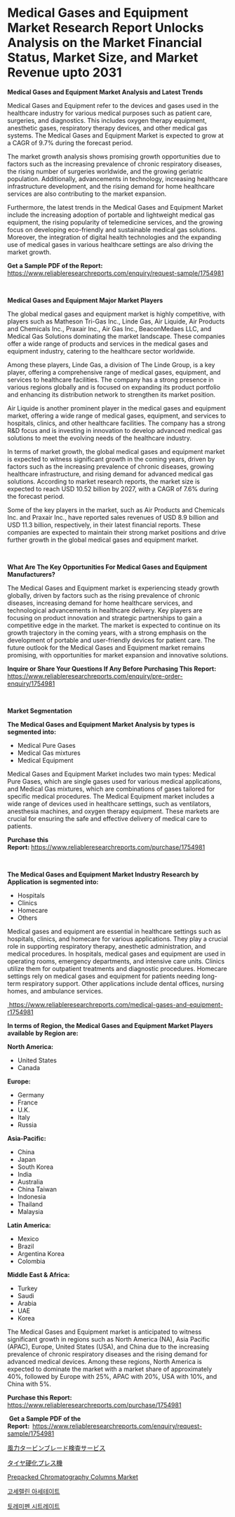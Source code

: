 <p><h1>Medical Gases and Equipment Market Research Report Unlocks Analysis on the Market Financial Status, Market Size, and Market Revenue upto 2031</h1></p><p><strong>Medical Gases and Equipment Market Analysis and Latest Trends</strong></p>
<p><p>Medical Gases and Equipment refer to the devices and gases used in the healthcare industry for various medical purposes such as patient care, surgeries, and diagnostics. This includes oxygen therapy equipment, anesthetic gases, respiratory therapy devices, and other medical gas systems. The Medical Gases and Equipment Market is expected to grow at a CAGR of 9.7% during the forecast period. </p><p>The market growth analysis shows promising growth opportunities due to factors such as the increasing prevalence of chronic respiratory diseases, the rising number of surgeries worldwide, and the growing geriatric population. Additionally, advancements in technology, increasing healthcare infrastructure development, and the rising demand for home healthcare services are also contributing to the market expansion. </p><p>Furthermore, the latest trends in the Medical Gases and Equipment Market include the increasing adoption of portable and lightweight medical gas equipment, the rising popularity of telemedicine services, and the growing focus on developing eco-friendly and sustainable medical gas solutions. Moreover, the integration of digital health technologies and the expanding use of medical gases in various healthcare settings are also driving the market growth.</p></p>
<p><strong>Get a Sample PDF of the Report:&nbsp;</strong> <a href="https://www.reliableresearchreports.com/enquiry/request-sample/1754981">https://www.reliableresearchreports.com/enquiry/request-sample/1754981</a></p>
<p>&nbsp;</p>
<p><strong>Medical Gases and Equipment Major Market Players</strong></p>
<p><p>The global medical gases and equipment market is highly competitive, with players such as Matheson Tri-Gas Inc., Linde Gas, Air Liquide, Air Products and Chemicals Inc., Praxair Inc., Air Gas Inc., BeaconMedaes LLC, and Medical Gas Solutions dominating the market landscape. These companies offer a wide range of products and services in the medical gases and equipment industry, catering to the healthcare sector worldwide.</p><p>Among these players, Linde Gas, a division of The Linde Group, is a key player, offering a comprehensive range of medical gases, equipment, and services to healthcare facilities. The company has a strong presence in various regions globally and is focused on expanding its product portfolio and enhancing its distribution network to strengthen its market position.</p><p>Air Liquide is another prominent player in the medical gases and equipment market, offering a wide range of medical gases, equipment, and services to hospitals, clinics, and other healthcare facilities. The company has a strong R&D focus and is investing in innovation to develop advanced medical gas solutions to meet the evolving needs of the healthcare industry.</p><p>In terms of market growth, the global medical gases and equipment market is expected to witness significant growth in the coming years, driven by factors such as the increasing prevalence of chronic diseases, growing healthcare infrastructure, and rising demand for advanced medical gas solutions. According to market research reports, the market size is expected to reach USD 10.52 billion by 2027, with a CAGR of 7.6% during the forecast period.</p><p>Some of the key players in the market, such as Air Products and Chemicals Inc. and Praxair Inc., have reported sales revenues of USD 8.9 billion and USD 11.3 billion, respectively, in their latest financial reports. These companies are expected to maintain their strong market positions and drive further growth in the global medical gases and equipment market.</p></p>
<p>&nbsp;</p>
<p><strong>What Are The Key Opportunities For Medical Gases and Equipment Manufacturers?</strong></p>
<p><p>The Medical Gases and Equipment market is experiencing steady growth globally, driven by factors such as the rising prevalence of chronic diseases, increasing demand for home healthcare services, and technological advancements in healthcare delivery. Key players are focusing on product innovation and strategic partnerships to gain a competitive edge in the market. The market is expected to continue on its growth trajectory in the coming years, with a strong emphasis on the development of portable and user-friendly devices for patient care. The future outlook for the Medical Gases and Equipment market remains promising, with opportunities for market expansion and innovative solutions.</p></p>
<p><strong>Inquire or Share Your Questions If Any Before Purchasing This Report:</strong> <a href="https://www.reliableresearchreports.com/enquiry/pre-order-enquiry/1754981">https://www.reliableresearchreports.com/enquiry/pre-order-enquiry/1754981</a></p>
<p>&nbsp;</p>
<p><strong>Market Segmentation</strong></p>
<p><strong>The Medical Gases and Equipment Market Analysis by types is segmented into:</strong></p>
<p><ul><li>Medical Pure Gases</li><li>Medical Gas mixtures</li><li>Medical Equipment</li></ul></p>
<p><p>Medical Gases and Equipment Market includes two main types: Medical Pure Gases, which are single gases used for various medical applications, and Medical Gas mixtures, which are combinations of gases tailored for specific medical procedures. The Medical Equipment market includes a wide range of devices used in healthcare settings, such as ventilators, anesthesia machines, and oxygen therapy equipment. These markets are crucial for ensuring the safe and effective delivery of medical care to patients.</p></p>
<p><strong>Purchase this Report:&nbsp;</strong><a href="https://www.reliableresearchreports.com/purchase/1754981">https://www.reliableresearchreports.com/purchase/1754981</a></p>
<p>&nbsp;</p>
<p><strong>The Medical Gases and Equipment Market Industry Research by Application is segmented into:</strong></p>
<p><ul><li>Hospitals</li><li>Clinics</li><li>Homecare</li><li>Others</li></ul></p>
<p><p>Medical gases and equipment are essential in healthcare settings such as hospitals, clinics, and homecare for various applications. They play a crucial role in supporting respiratory therapy, anesthetic administration, and medical procedures. In hospitals, medical gases and equipment are used in operating rooms, emergency departments, and intensive care units. Clinics utilize them for outpatient treatments and diagnostic procedures. Homecare settings rely on medical gases and equipment for patients needing long-term respiratory support. Other applications include dental offices, nursing homes, and ambulance services.</p></p>
<p><a href="https://www.reliableresearchreports.com/medical-gases-and-equipment-r1754981">&nbsp;https://www.reliableresearchreports.com/medical-gases-and-equipment-r1754981</a></p>
<p><strong>In terms of Region, the Medical Gases and Equipment Market Players available by Region are:</strong></p>
<p>
    <p> <strong> North America: </strong>
        <ul>
            <li>United States</li>
            <li>Canada</li>
        </ul>
        </p> 
    <p> <strong> Europe: </strong>
        <ul>
            <li>Germany</li>
            <li>France</li>
            <li>U.K.</li>
            <li>Italy</li>
            <li>Russia</li>
        </ul>
        </p> 
    <p> <strong> Asia-Pacific: </strong>
        <ul>
            <li>China</li>
            <li>Japan</li>
            <li>South Korea</li>
            <li>India</li>
            <li>Australia</li>
            <li>China Taiwan</li>
            <li>Indonesia</li>
            <li>Thailand</li>
            <li>Malaysia</li>
        </ul>
        </p> 
    <p> <strong> Latin America: </strong>
        <ul>
            <li>Mexico</li>
            <li>Brazil</li>
            <li>Argentina Korea</li>
            <li>Colombia</li>
        </ul>
        </p> 
    <p> <strong> Middle East & Africa: </strong>
        <ul>
            <li>Turkey</li>
            <li>Saudi</li>
            <li>Arabia</li>
            <li>UAE</li>
            <li>Korea</li>
        </ul>
    </p>
    </p>
<p><p>The Medical Gases and Equipment market is anticipated to witness significant growth in regions such as North America (NA), Asia Pacific (APAC), Europe, United States (USA), and China due to the increasing prevalence of chronic respiratory diseases and the rising demand for advanced medical devices. Among these regions, North America is expected to dominate the market with a market share of approximately 40%, followed by Europe with 25%, APAC with 20%, USA with 10%, and China with 5%.</p></p>
<p><strong>Purchase this Report: </strong><a href="https://www.reliableresearchreports.com/purchase/1754981">https://www.reliableresearchreports.com/purchase/1754981</a></p>
<p>&nbsp;<strong>Get a Sample PDF of the Report:&nbsp;&nbsp;</strong><a href="https://www.reliableresearchreports.com/enquiry/request-sample/1754981">https://www.reliableresearchreports.com/enquiry/request-sample/1754981</a></p>
<p><strong></strong></p>
<p><p><a href="https://github.com/kegley4963/Market-Research-Report-List-1/blob/main/661595649798.md">風力タービンブレード検査サービス</a></p><p><a href="https://github.com/FrancoWeber2023/Market-Research-Report-List-1/blob/main/948189449799.md">タイヤ硬化プレス機</a></p><p><a href="https://github.com/Sarissaschmalingtr6fz2739/Market-Research-Report-List-2/blob/main/prepacked-chromatography-columns-market.md">Prepacked Chromatography Columns Market</a></p><p><a href="https://github.com/sammyUltyylrich9067856/Market-Research-Report-List-1/blob/main/347509544769.md">고세렐린 아세테이트</a></p><p><a href="https://github.com/trmesnao7959541/Market-Research-Report-List-2/blob/main/987620944770.md">토레미펜 시트레이트</a></p></p>